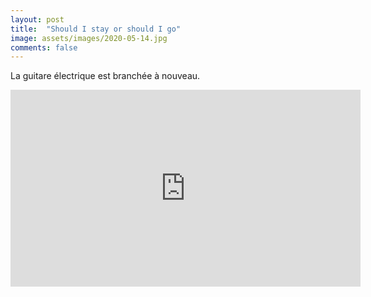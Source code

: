 ```yaml
---
layout: post
title:  "Should I stay or should I go"
image: assets/images/2020-05-14.jpg
comments: false
---
```


La guitare électrique est branchée à nouveau.

<iframe width="560" height="315" src="https://www.youtube.com/embed/fCjoXpPdF4Y" frameborder="0" allow="accelerometer; autoplay; encrypted-media; gyroscope; picture-in-picture" allowfullscreen></iframe>

